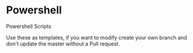 # Powershell
Powershell Scripts

Use these as templates, if you want to modify create your own branch and don't update the master without a Pull request.
